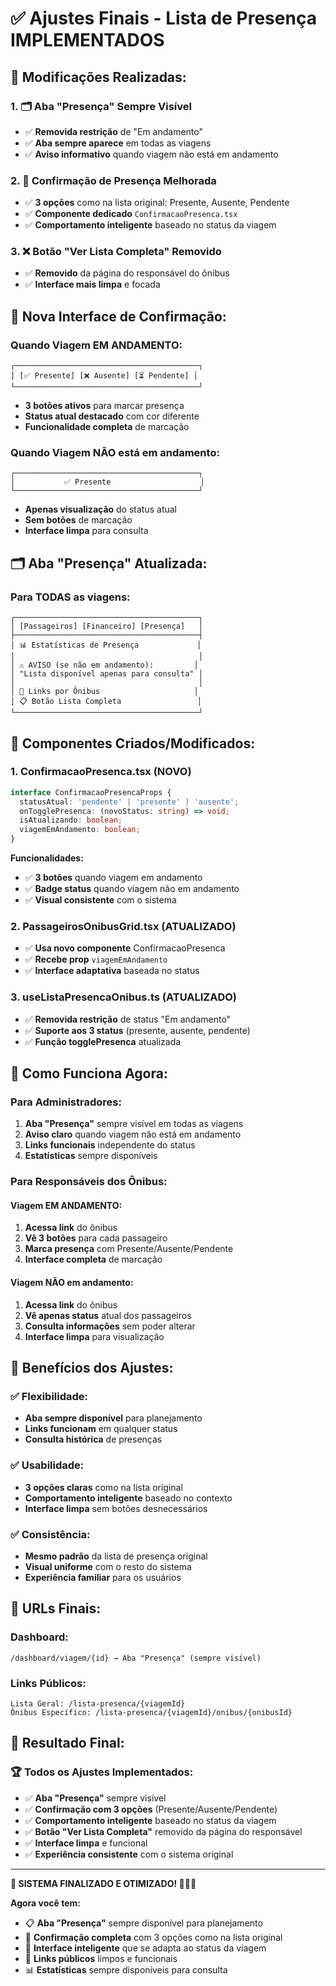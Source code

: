 # ✅ Ajustes Finais - Lista de Presença IMPLEMENTADOS

## 🎯 **Modificações Realizadas:**

### **1. 🗂️ Aba "Presença" Sempre Visível**
- ✅ **Removida restrição** de "Em andamento"
- ✅ **Aba sempre aparece** em todas as viagens
- ✅ **Aviso informativo** quando viagem não está em andamento

### **2. 🔄 Confirmação de Presença Melhorada**
- ✅ **3 opções** como na lista original: Presente, Ausente, Pendente
- ✅ **Componente dedicado** `ConfirmacaoPresenca.tsx`
- ✅ **Comportamento inteligente** baseado no status da viagem

### **3. ❌ Botão "Ver Lista Completa" Removido**
- ✅ **Removido** da página do responsável do ônibus
- ✅ **Interface mais limpa** e focada

## 🎨 **Nova Interface de Confirmação:**

### **Quando Viagem EM ANDAMENTO:**
```
┌─────────────────────────────────────────┐
│ [✅ Presente] [❌ Ausente] [⏳ Pendente] │
└─────────────────────────────────────────┘
```
- **3 botões ativos** para marcar presença
- **Status atual destacado** com cor diferente
- **Funcionalidade completa** de marcação

### **Quando Viagem NÃO está em andamento:**
```
┌─────────────────────────────────────────┐
│           ✅ Presente                    │
└─────────────────────────────────────────┘
```
- **Apenas visualização** do status atual
- **Sem botões** de marcação
- **Interface limpa** para consulta

## 🗂️ **Aba "Presença" Atualizada:**

### **Para TODAS as viagens:**
```
┌─────────────────────────────────────────┐
│ [Passageiros] [Financeiro] [Presença]   │
├─────────────────────────────────────────┤
│ 📊 Estatísticas de Presença             │
│                                         │
│ ⚠️ AVISO (se não em andamento):         │
│ "Lista disponível apenas para consulta" │
│                                         │
│ 🚌 Links por Ônibus                     │
│ 📋 Botão Lista Completa                 │
└─────────────────────────────────────────┘
```

## 🔧 **Componentes Criados/Modificados:**

### **1. ConfirmacaoPresenca.tsx (NOVO)**
```typescript
interface ConfirmacaoPresencaProps {
  statusAtual: 'pendente' | 'presente' | 'ausente';
  onTogglePresenca: (novoStatus: string) => void;
  isAtualizando: boolean;
  viagemEmAndamento: boolean;
}
```

**Funcionalidades:**
- ✅ **3 botões** quando viagem em andamento
- ✅ **Badge status** quando viagem não em andamento
- ✅ **Visual consistente** com o sistema

### **2. PassageirosOnibusGrid.tsx (ATUALIZADO)**
- ✅ **Usa novo componente** ConfirmacaoPresenca
- ✅ **Recebe prop** `viagemEmAndamento`
- ✅ **Interface adaptativa** baseada no status

### **3. useListaPresencaOnibus.ts (ATUALIZADO)**
- ✅ **Removida restrição** de status "Em andamento"
- ✅ **Suporte aos 3 status** (presente, ausente, pendente)
- ✅ **Função togglePresenca** atualizada

## 🚀 **Como Funciona Agora:**

### **Para Administradores:**
1. **Aba "Presença"** sempre visível em todas as viagens
2. **Aviso claro** quando viagem não está em andamento
3. **Links funcionais** independente do status
4. **Estatísticas** sempre disponíveis

### **Para Responsáveis dos Ônibus:**

#### **Viagem EM ANDAMENTO:**
1. **Acessa link** do ônibus
2. **Vê 3 botões** para cada passageiro
3. **Marca presença** com Presente/Ausente/Pendente
4. **Interface completa** de marcação

#### **Viagem NÃO em andamento:**
1. **Acessa link** do ônibus
2. **Vê apenas status** atual dos passageiros
3. **Consulta informações** sem poder alterar
4. **Interface limpa** para visualização

## 🎯 **Benefícios dos Ajustes:**

### **✅ Flexibilidade:**
- **Aba sempre disponível** para planejamento
- **Links funcionam** em qualquer status
- **Consulta histórica** de presenças

### **✅ Usabilidade:**
- **3 opções claras** como na lista original
- **Comportamento inteligente** baseado no contexto
- **Interface limpa** sem botões desnecessários

### **✅ Consistência:**
- **Mesmo padrão** da lista de presença original
- **Visual uniforme** com o resto do sistema
- **Experiência familiar** para os usuários

## 🔗 **URLs Finais:**

### **Dashboard:**
```
/dashboard/viagem/{id} → Aba "Presença" (sempre visível)
```

### **Links Públicos:**
```
Lista Geral: /lista-presenca/{viagemId}
Ônibus Específico: /lista-presenca/{viagemId}/onibus/{onibusId}
```

## 🎉 **Resultado Final:**

### **🏆 Todos os Ajustes Implementados:**
- ✅ **Aba "Presença"** sempre visível
- ✅ **Confirmação com 3 opções** (Presente/Ausente/Pendente)
- ✅ **Comportamento inteligente** baseado no status da viagem
- ✅ **Botão "Ver Lista Completa"** removido da página do responsável
- ✅ **Interface limpa** e funcional
- ✅ **Experiência consistente** com o sistema original

---

**🎯 SISTEMA FINALIZADO E OTIMIZADO! 🚌📱✨**

**Agora você tem:**
- 📋 **Aba "Presença"** sempre disponível para planejamento
- 🔄 **Confirmação completa** com 3 opções como na lista original
- 🎨 **Interface inteligente** que se adapta ao status da viagem
- 🚌 **Links públicos** limpos e funcionais
- 📊 **Estatísticas** sempre disponíveis para consulta